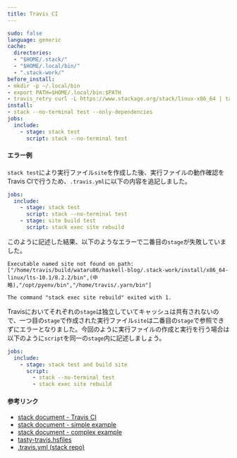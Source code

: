 ```yaml
---
title: Travis CI
---
```


```yaml
sudo: false
language: generic
cache:
  directories:
  - "$HOME/.stack/"
  - "$HOME/.local/bin/"
  - ".stack-work/"
before_install:
- mkdir -p ~/.local/bin
- export PATH=$HOME/.local/bin:$PATH
- travis_retry curl -L https://www.stackage.org/stack/linux-x86_64 | tar xz --wildcards --strip-components=1 -C ~/.local/bin '*/stack'
install:
- stack --no-terminal test --only-dependencies
jobs:
  include:
    - stage: stack test
      script: stack --no-terminal test
```

#### エラー例

`stack test`により実行ファイル`site`を作成した後、実行ファイルの動作確認をTravis CIで行うため、`.travis.yml`に以下の内容を追記しました。

```yaml
jobs:
  include:
    - stage: stack test
      script: stack --no-terminal test
    - stage: site build test
      script: stack exec site rebuild
```

このように記述した結果、以下のようなエラーで二番目の`stage`が失敗していました。

```
Executable named site not found on path: ["/home/travis/build/wataru86/haskell-blog/.stack-work/install/x86_64-linux/lts-10.1/8.2.2/bin",(中略),"/opt/pyenv/bin","/home/travis/.yarn/bin"]

The command "stack exec site rebuild" exited with 1.
```

Travisにおいてそれぞれの`stage`は独立していてキャッシュは共有されないので、一つ目の`stage`で作成された実行ファイル`site`は二番目の`stage`で参照できずにエラーとなりました。今回のように実行ファイルの作成と実行を行う場合は以下のように`script`を同一の`stage`内に記述しましょう。

```yaml
jobs:
  include:
    - stage: stack test and build site
      script:
        - stack --no-terminal test
        - stack exec site rebuild
```

#### 参考リンク
* [stack document - Travis CI](https://docs.haskellstack.org/en/stable/travis_ci/)
* [stack document - simple example](https://raw.githubusercontent.com/commercialhaskell/stack/stable/doc/travis-simple.yml)
* [stack document - complex example](https://raw.githubusercontent.com/commercialhaskell/stack/stable/doc/travis-complex.yml)
* [tasty-travis.hsfiles](https://github.com/commercialhaskell/stack-templates/blob/master/tasty-travis.hsfiles)
* [.travis.yml (stack repo)](https://github.com/commercialhaskell/stack/blob/master/.travis.yml)